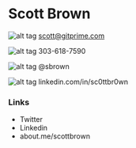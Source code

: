 # Scott Brown
![alt tag](https://raw.github.com/stbrown/BusinessCard/master/small_email_icon.gif) scott@gitprime.com

![alt tag](https://raw.github.com/stbrown/BusinessCard/master/icon_tiny_phone.gif) 303-618-7590

![alt tag](https://raw.github.com/stbrown/BusinessCard/master/icon_twitter_tiny.png) @sbrown

![alt tag](https://raw.github.com/stbrown/BusinessCard/master/linkedin_icon.gif) linkedin.com/in/sc0ttbr0wn

### Links

* Twitter
* Linkedin
* about.me/scottbrown
